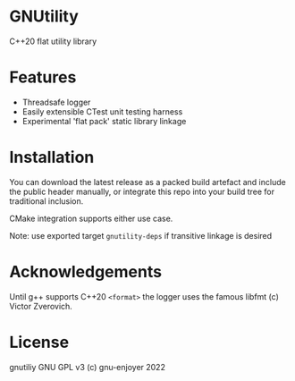 # GNUtility
C++20 flat utility library
 
# Features

- Threadsafe logger
- Easily extensible CTest unit testing harness  
- Experimental 'flat pack' static library linkage

# Installation

You can download the latest release as a packed build artefact and include the public header manually, or integrate this repo into your build tree for traditional inclusion. 

CMake integration supports either use case.

Note: use exported target `gnutility-deps` if transitive linkage is desired

# Acknowledgements

Until g++ supports C++20 `<format>` the logger uses the famous libfmt (c) Victor Zverovich.

# License 

gnutiliy GNU GPL v3 (c) gnu-enjoyer 2022

